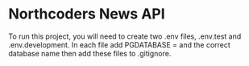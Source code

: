 # Northcoders News API

To run this project, you will need to create two .env files, .env.test and .env.development. In each file add PGDATABASE = and the correct database name then add these files to .gitignore.
